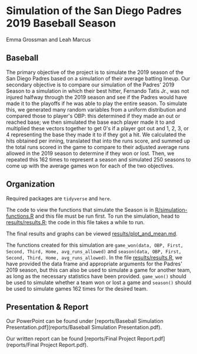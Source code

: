 # Simulation of the San Diego Padres 2019 Baseball Season

<!-- badges: start -->
<!-- badges: end -->

Emma Grossman and Leah Marcus

## Baseball

The primary objective of the project is to simulate the 2019 season of the San Diego Padres based on a simulation of their average batting lineup. Our secondary objective is to compare our simulation of the Padres' 2019 Season to a simulation in which their best hitter, Fernando Tatis Jr., was not injured halfway through the 2019 season and see if the Padres would have made it to the playoffs if he was able to play the entire season. To simulate this, we generated many random variables from a uniform distribution and compared those to player's OBP: this determined if they made an out or reached base; we then simulated the base each player made it to and multiplied these vectors together to get 0's if a player got out and 1, 2, 3, or 4 representing the base they made it to if they got a hit. We calculated the hits obtained per inning, translated that into the runs score, and summed up the total runs scored in the game to compare to their adjusted average runs allowed in the 2019 season to determine if they won or lost. Then, we repeated this 162 times to represent a season and simulated 250 seasons to come up with the average games won for each of the two objectives.

## Organization

Required packages are `tidyverse` and `here`.

The code to view the functions that simulate the Season is in [R/simulation-functions.R](R/simulation-functions.R) and this file must be run first. To run the simulation, head to [results/results.R](results/results.R); the code in this file takes a while to run. 

The final results and graphs can be viewed [results/plot_and_mean.md](results/plot_and_mean.md).

The functions created for this simulation are `game_won(data, OBP, First, Second, Third, Home, avg_runs_allowed)` and `season(data, OBP, First, Second, Third, Home, avg_runs_allowed)`. In the file [results/results.R](results/results.R), we have provided the data frame and appropriate arguments for the Padres' 2019 season, but this can also be used to simulate a game for another team, as long as the necessary statistics have been provided. `game_won()` should be used to simulate whether a team won or lost a game and `season()` should be used to simulate games 162 times for the desired team. 

## Presentation & Report

Our PowerPoint can be found under [reports/Baseball Simulation Presentation.pdf](reports/Baseball Simulation Presentation.pdf).

Our written report can be found [reports/Final Project Report.pdf](reports/Final Project Report.pdf).
